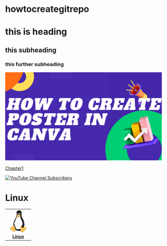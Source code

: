 # howtocreategitrepo

# this is heading

## this subheading

### this further subheading

[![Watch the video](./images/How-create-posters-in-canva.png)](https://youtu.be/xnHH21CEluM)

[Chapter1 ](/chapters/chapter1.md)


[![YouTube Channel Subscribers](https://img.shields.io/youtube/channel/subscribers/UCLA_wrgCYV2R2ZHgk1xTCqg?label=Subscribe%20to%20YouTube%20Channel&style=social)](https://www.youtube.com/c/CloudnLoud?sub_confirmation=1)



# Linux

<!-- ALL-TOPICS-LIST:START -->
<!-- prettier-ignore-start -->
<!-- markdownlint-disable -->
<center>
<table>
  <tr>
    <td align="center"><a href="linux/class1.md"><img src="images/linux.png" width="70px;" height="75px;" alt="Linux" /><br /><b>Linux</b></a></td>
  
  </tr>
  
</table>
</center>
<!-- markdownlint-enable -->
<!-- prettier-ignore-end -->
<!-- ALL-TOPICS-LIST:END -->